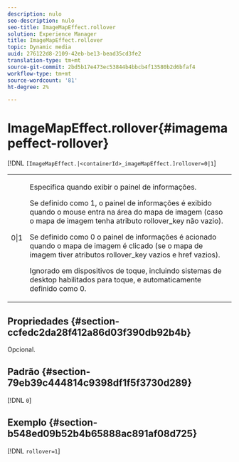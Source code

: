 ```yaml
---
description: nulo
seo-description: nulo
seo-title: ImageMapEffect.rollover
solution: Experience Manager
title: ImageMapEffect.rollover
topic: Dynamic media
uuid: 276122d8-2109-42eb-be13-bead35cd3fe2
translation-type: tm+mt
source-git-commit: 2bd5b17e473ec53844b4bbcb4f13580b2d6bfaf4
workflow-type: tm+mt
source-wordcount: '81'
ht-degree: 2%

---
```



# ImageMapEffect.rollover{#imagemapeffect-rollover}

[!DNL `[ImageMapEffect.|<containerId>_imageMapEffect.]rollover=0|1`]

<table id="table_2671D63442B54F659C32C4A3CC61DD7C"> 
 <tbody> 
  <tr> 
   <td colname="col1"> <p><span class="codeph"> 0|1</span> </p> </td> 
   <td colname="col2"> <p>Especifica quando exibir o painel de informações. </p> <p>Se definido como <span class="codeph"> 1</span>, o painel de informações é exibido quando o mouse entra na área do mapa de imagem (caso o mapa de imagem tenha atributo <span class="codeph"> rollover_key</span> não vazio). </p> <p>Se definido como <span class="codeph"> 0</span> o painel de informações é acionado quando o mapa de imagem é clicado (se o mapa de imagem tiver atributos <span class="codeph"> rollover_key</span> vazios e <span class="codeph"> href</span> vazios). </p> <p> Ignorado em dispositivos de toque, incluindo sistemas de desktop habilitados para toque, e automaticamente definido como <span class="codeph"> 0</span>. </p> </td> 
  </tr> 
 </tbody> 
</table>

## Propriedades {#section-ccfedc2da28f412a86d03f390db92b4b}

Opcional.

## Padrão {#section-79eb39c444814c9398df1f5f3730d289}

[!DNL `0`]

## Exemplo {#section-b548ed09b52b4b65888ac891af08d725}

[!DNL `rollover=1`]

